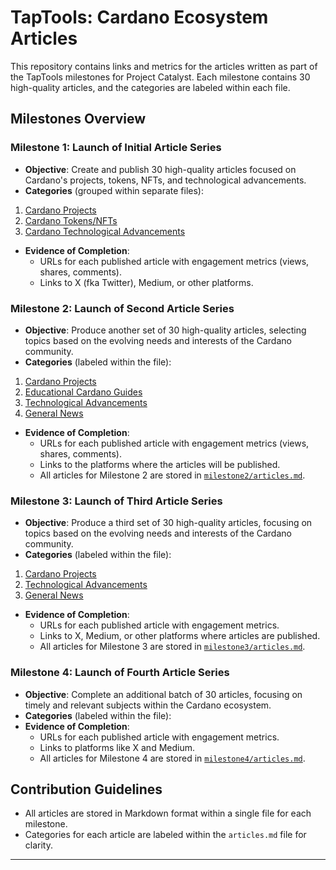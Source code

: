 # TapTools: Cardano Ecosystem Articles

This repository contains links and metrics for the articles written as part of the TapTools milestones for Project Catalyst. Each milestone contains 30 high-quality articles, and the categories are labeled within each file.

## Milestones Overview

### Milestone 1: Launch of Initial Article Series
- **Objective**: Create and publish 30 high-quality articles focused on Cardano's projects, tokens, NFTs, and technological advancements.
- **Categories** (grouped within separate files):
1. [Cardano Projects](./cardano_projects.md)
2. [Cardano Tokens/NFTs](./cardano_tokens_nfts.md)
3. [Cardano Technological Advancements](./technological_advancements.md)
- **Evidence of Completion**:
  - URLs for each published article with engagement metrics (views, shares, comments).
  - Links to X (fka Twitter), Medium, or other platforms.
 
### Milestone 2: Launch of Second Article Series
- **Objective**: Produce another set of 30 high-quality articles, selecting topics based on the evolving needs and interests of the Cardano community.
- **Categories** (labeled within the file):
1. [Cardano Projects](./milestone2/cardano_projects_milestone2.md)
2. [Educational Cardano Guides](./milestone2/educational_cardano_guides_milestone2.md)
3. [Technological Advancements](./milestone2/technological_advancements_milestone2.md)
4. [General News](./milestone2/general_news_milestone2.md)
- **Evidence of Completion**:
  - URLs for each published article with engagement metrics (views, shares, comments).
  - Links to the platforms where the articles will be published.
  - All articles for Milestone 2 are stored in [`milestone2/articles.md`](./milestone2/articles.md).

### Milestone 3: Launch of Third Article Series
- **Objective**: Produce a third set of 30 high-quality articles, focusing on topics based on the evolving needs and interests of the Cardano community.
- **Categories** (labeled within the file):
1. [Cardano Projects](./milestone2/cardano_projects_milestone3.md)
2. [Technological Advancements](./milestone2/technological_advancements_milestone3.md)
3. [General News](./milestone2/general_news_milestone3.md)
- **Evidence of Completion**:
  - URLs for each published article with engagement metrics.
  - Links to X, Medium, or other platforms where articles are published.
  - All articles for Milestone 3 are stored in [`milestone3/articles.md`](./milestone3/articles.md).

### Milestone 4: Launch of Fourth Article Series
- **Objective**: Complete an additional batch of 30 articles, focusing on timely and relevant subjects within the Cardano ecosystem.
- **Categories** (labeled within the file):
- **Evidence of Completion**:
  - URLs for each published article with engagement metrics.
  - Links to platforms like X and Medium.
  - All articles for Milestone 4 are stored in [`milestone4/articles.md`](./milestone4/articles.md).

## Contribution Guidelines
- All articles are stored in Markdown format within a single file for each milestone.
- Categories for each article are labeled within the `articles.md` file for clarity.

---

